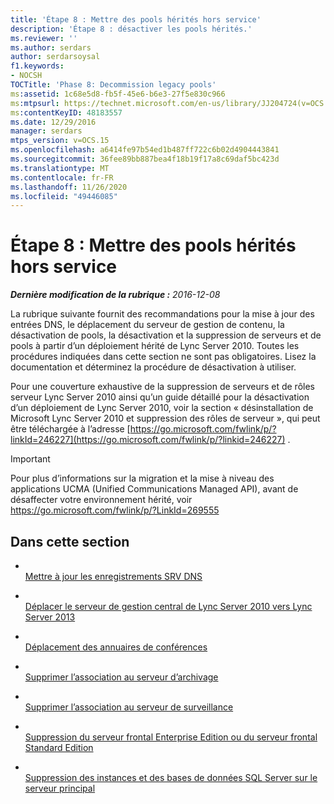 ```yaml
---
title: 'Étape 8 : Mettre des pools hérités hors service'
description: 'Étape 8 : désactiver les pools hérités.'
ms.reviewer: ''
ms.author: serdars
author: serdarsoysal
f1.keywords:
- NOCSH
TOCTitle: 'Phase 8: Decommission legacy pools'
ms:assetid: 1c68e5d8-fb5f-45e6-b6e3-27f5e830c966
ms:mtpsurl: https://technet.microsoft.com/en-us/library/JJ204724(v=OCS.15)
ms:contentKeyID: 48183557
ms.date: 12/29/2016
manager: serdars
mtps_version: v=OCS.15
ms.openlocfilehash: a6414fe97b54ed1b487ff722c6b02d4904443841
ms.sourcegitcommit: 36fee89bb887bea4f18b19f17a8c69daf5bc423d
ms.translationtype: MT
ms.contentlocale: fr-FR
ms.lasthandoff: 11/26/2020
ms.locfileid: "49446085"
---
```

# <a name="phase-8-decommission-legacy-pools"></a>Étape 8 : Mettre des pools hérités hors service

<div data-xmlns="http://www.w3.org/1999/xhtml">

<div class="topic" data-xmlns="http://www.w3.org/1999/xhtml" data-msxsl="urn:schemas-microsoft-com:xslt" data-cs="https://msdn.microsoft.com/">

<div data-asp="https://msdn2.microsoft.com/asp">



</div>

<div id="mainSection">

<div id="mainBody">

<span> </span>

_**Dernière modification de la rubrique :** 2016-12-08_

La rubrique suivante fournit des recommandations pour la mise à jour des entrées DNS, le déplacement du serveur de gestion de contenu, la désactivation de pools, la désactivation et la suppression de serveurs et de pools à partir d’un déploiement hérité de Lync Server 2010. Toutes les procédures indiquées dans cette section ne sont pas obligatoires. Lisez la documentation et déterminez la procédure de désactivation à utiliser.

Pour une couverture exhaustive de la suppression de serveurs et de rôles serveur Lync Server 2010 ainsi qu’un guide détaillé pour la désactivation d’un déploiement de Lync Server 2010, voir la section « désinstallation de Microsoft Lync Server 2010 et suppression des rôles de serveur », qui peut être téléchargée à l’adresse [https://go.microsoft.com/fwlink/p/?linkId=246227](https://go.microsoft.com/fwlink/p/?linkid=246227) .

<div>


> [!IMPORTANT]  
> Pour plus d’informations sur la migration et la mise à niveau des applications UCMA (Unified Communications Managed API), avant de désaffecter votre environnement hérité, voir <A href="https://go.microsoft.com/fwlink/p/?linkid=269555">https://go.microsoft.com/fwlink/p/?LinkId=269555</A>



</div>

<div>

## <a name="in-this-section"></a>Dans cette section

  - <span></span>  
    [Mettre à jour les enregistrements SRV DNS](update-dns-srv-records.md)

  - <span></span>  
    [Déplacer le serveur de gestion central de Lync Server 2010 vers Lync Server 2013](move-the-lync-server-2010-central-management-server-to-lync-server-2013.md)

  - <span></span>  
    [Déplacement des annuaires de conférences](move-lync-server-2010-conference-directories-to-lync-server-2013.md)

  - <span></span>  
    [Supprimer l’association au serveur d’archivage](remove-the-archiving-server-association.md)

  - <span></span>  
    [Supprimer l’association au serveur de surveillance](remove-the-monitoring-server-association.md)

  - <span></span>  
    [Suppression du serveur frontal Enterprise Edition ou du serveur frontal Standard Edition](remove-the-enterprise-edition-front-end-server-or-standard-edition-front-end-server.md)

  - <span></span>  
    [Suppression des instances et des bases de données SQL Server sur le serveur principal](remove-sql-server-instances-and-databases-on-the-back-end-server.md)

</div>

</div>

<span> </span>

</div>

</div>

</div>

